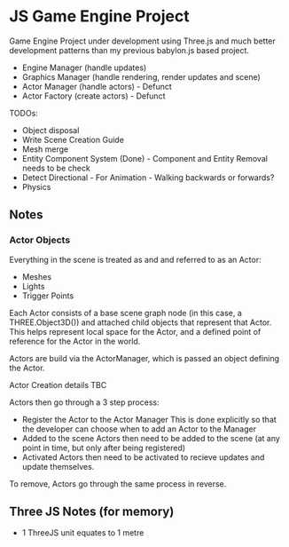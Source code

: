 # JS Game Engine Project

Game Engine Project under development using Three.js and much better development patterns than my previous babylon.js based project.

-   Engine Manager (handle updates)
-   Graphics Manager (handle rendering, render updates and scene)
-   Actor Manager (handle actors) - Defunct
-   Actor Factory (create actors) - Defunct

TODOs:

-   Object disposal
-   Write Scene Creation Guide
-   Mesh merge
-   Entity Component System (Done) - Component and Entity Removal needs to be check
-   Detect Directional - For Animation - Walking backwards or forwards?
-   Physics

## Notes

### Actor Objects

Everything in the scene is treated as and and referred to as an Actor:

-   Meshes
-   Lights
-   Trigger Points

Each Actor consists of a base scene graph node (in this case, a THREE.Object3D()) and attached child objects that represent that Actor.
This helps represent local space for the Actor, and a defined point of reference for the Actor in the world.

Actors are build via the ActorManager, which is passed an object defining the Actor.

Actor Creation details TBC

Actors then go through a 3 step process:

-   Register the Actor to the Actor Manager
    This is done explicitly so that the developer can choose when to add an Actor to the Manager
-   Added to the scene
    Actors then need to be added to the scene (at any point in time, but only after being registered)
-   Activated
    Actors then need to be activated to recieve updates and update themselves.

To remove, Actors go through the same process in reverse.

## Three JS Notes (for memory)

-   1 ThreeJS unit equates to 1 metre
